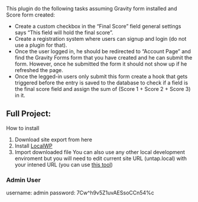 This plugin do the following tasks assuming Gravity form installed and Score form created:
 - Create a custom checkbox in the “Final Score” field general settings
   says “This field will hold the final score”.
 - Create a registration system where users can signup and login (do not
   use a plugin for that).
 - Once the user logged in, he should be redirected to “Account Page”
   and find the Gravity Forms form that you have created and he can
   submit the form. However, once he submitted the form it should not
   show up if he refreshed the page.
 - Once the legged-in users only submit this form create a hook that
   gets triggered before the entry is saved to the database to check if
   a field is the final score field and assign the sum of (Score 1 +
   Score 2 + Score 3) in it.

## Full Project:

How to install
 1. Download site export from here
 2. Install [LocalWP](https://localwp.com/)
 3. Import downloaded file
You can also use any other local development enviroment but you will need to edit current site URL (untap.local) with your intened URL (you can use [this tool](https://github.com/interconnectit/Search-Replace-DB))

### Admin User 
username: admin
password: 7Cw^h9v5Z1uvAESsoCCn54%c
